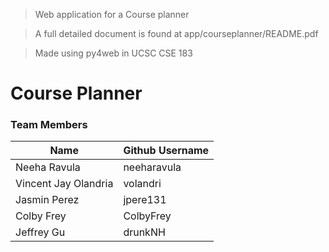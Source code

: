 > Web application for a Course planner

> A full detailed document is found at app/courseplanner/README.pdf

> Made using py4web in UCSC CSE 183

# Course Planner

### Team Members
| Name | Github Username |
|------| --------------- |
| Neeha Ravula | neeharavula |
| Vincent Jay Olandria | volandri |
| Jasmin Perez | jpere131 |
| Colby Frey | ColbyFrey |
| Jeffrey Gu | drunkNH |

